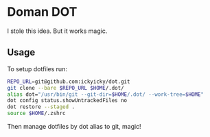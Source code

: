 # Doman DOT

I stole this idea. But it works magic.

## Usage

To setup dotfiles run:

```bash
REPO_URL=git@github.com:ickyicky/dot.git
git clone --bare $REPO_URL $HOME/.dot/
alias dot="/usr/bin/git --git-dir=$HOME/.dot/ --work-tree=$HOME"
dot config status.showUntrackedFiles no
dot restore --staged .
source $HOME/.zshrc
```

Then manage dotfiles by dot alias to git, magic!
